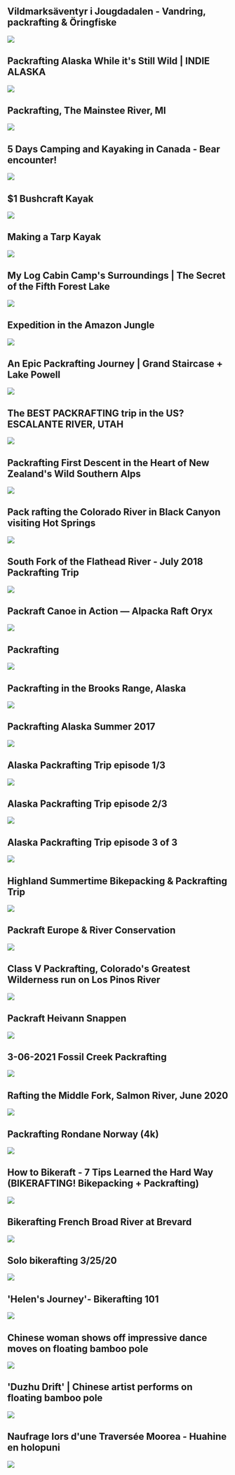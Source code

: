 Vildmarksäventyr i Jougdadalen - Vandring, packrafting & Öringfiske
-------------------------------------------------------------------

[![]( /image/yid-OioTTh0RfMk.jpg)](https://www.youtube.com/watch?v=OioTTh0RfMk)

Packrafting Alaska While it's Still Wild | INDIE ALASKA
-------------------------------------------------------

[![]( /image/yid-gO_T4wj4dEE.jpg)](https://www.youtube.com/watch?v=gO_T4wj4dEE)

Packrafting, The Mainstee River, MI
-----------------------------------

[![]( /image/yid-1ZbBu242X8s.jpg)](https://www.youtube.com/watch?v=1ZbBu242X8s)

5 Days Camping and Kayaking in Canada - Bear encounter!
-------------------------------------------------------

[![]( /image/yid-QIQqehWYaKw.jpg)](https://www.youtube.com/watch?v=QIQqehWYaKw)

$1 Bushcraft Kayak
------------------

[![]( /image/yid-9MFN2tXnd0Y.jpg)](https://www.youtube.com/watch?v=9MFN2tXnd0Y)

Making a Tarp Kayak
-------------------

[![]( /image/yid-1l-e8dB7TWg.jpg)](https://www.youtube.com/watch?v=1l-e8dB7TWg)

My Log Cabin Camp's Surroundings | The Secret of the Fifth Forest Lake
----------------------------------------------------------------------

[![]( /image/yid-6Ie6YnXsU8E.jpg)](https://www.youtube.com/watch?v=6Ie6YnXsU8E)

Expedition in the Amazon Jungle
-------------------------------

[![]( /image/yid-26Awvjyh8zU.jpg)](https://www.youtube.com/watch?v=26Awvjyh8zU)

An Epic Packrafting Journey | Grand Staircase + Lake Powell
-----------------------------------------------------------

[![]( /image/yid-QjtY6ooB0iQ.jpg)](https://www.youtube.com/watch?v=QjtY6ooB0iQ)

The BEST PACKRAFTING trip in the US? ESCALANTE RIVER, UTAH
----------------------------------------------------------

[![]( /image/yid-asknTDCk-5I.jpg)](https://www.youtube.com/watch?v=asknTDCk-5I)

Packrafting First Descent in the Heart of New Zealand's Wild Southern Alps
--------------------------------------------------------------------------

[![]( /image/yid-Cv-V1X7c5h0.jpg)](https://www.youtube.com/watch?v=Cv-V1X7c5h0)

Pack rafting the Colorado River in Black Canyon visiting Hot Springs
--------------------------------------------------------------------

[![]( /image/yid-j_ujWN1Xa9k.jpg)](https://www.youtube.com/watch?v=j_ujWN1Xa9k)

South Fork of the Flathead River - July 2018 Packrafting Trip
-------------------------------------------------------------

[![]( /image/yid-48YrUkwyFho.jpg)](https://www.youtube.com/watch?v=48YrUkwyFho)

Packraft Canoe in Action — Alpacka Raft Oryx
--------------------------------------------

[![]( /image/yid-gvL5LLTKlgQ.jpg)](https://www.youtube.com/watch?v=gvL5LLTKlgQ)

Packrafting
-----------

[![]( /image/yid-sacUViuY9mw.jpg)](https://www.youtube.com/watch?v=sacUViuY9mw)

Packrafting in the Brooks Range, Alaska
---------------------------------------

[![]( /image/yid-ix8A-cnpd-4.jpg)](https://www.youtube.com/watch?v=ix8A-cnpd-4)

Packrafting Alaska Summer 2017
------------------------------

[![]( /image/yid-zcxOImtzEFA.jpg)](https://www.youtube.com/watch?v=zcxOImtzEFA)

Alaska Packrafting Trip episode 1/3
-----------------------------------

[![]( /image/yid-bhanLcrjKAU.jpg)](https://www.youtube.com/watch?v=bhanLcrjKAU)

Alaska Packrafting Trip episode 2/3
-----------------------------------

[![]( /image/yid-mugLq7EEiM4.jpg)](https://www.youtube.com/watch?v=mugLq7EEiM4)

Alaska Packrafting Trip episode 3 of 3
--------------------------------------

[![]( /image/yid-VI6_imSdsGI.jpg)](https://www.youtube.com/watch?v=VI6_imSdsGI)

Highland Summertime Bikepacking & Packrafting Trip
--------------------------------------------------

[![]( /image/yid-WvosdNO_vI4.jpg)](https://www.youtube.com/watch?v=WvosdNO_vI4)

Packraft Europe & River Conservation
------------------------------------

[![]( /image/yid-Nj0lXUwK6ec.jpg)](https://www.youtube.com/watch?v=Nj0lXUwK6ec)

Class V Packrafting, Colorado's Greatest Wilderness run on Los Pinos River
--------------------------------------------------------------------------

[![]( /image/yid-HlnYrqr6BjA.jpg)](https://www.youtube.com/watch?v=HlnYrqr6BjA)

Packraft Heivann Snappen
------------------------

[![]( /image/yid-kAttAER_GIk.jpg)](https://www.youtube.com/watch?v=kAttAER_GIk)

3-06-2021 Fossil Creek Packrafting
----------------------------------

[![]( /image/yid-yjyt1He2YfU.jpg)](https://www.youtube.com/watch?v=yjyt1He2YfU)

Rafting the Middle Fork, Salmon River, June 2020
------------------------------------------------

[![]( /image/yid-TtT40oGr1LA.jpg)](https://www.youtube.com/watch?v=TtT40oGr1LA)

Packrafting Rondane Norway (4k)
-------------------------------

[![]( /image/yid-V5V9Bb1uOVY.jpg)](https://www.youtube.com/watch?v=V5V9Bb1uOVY)

How to Bikeraft - 7 Tips Learned the Hard Way (BIKERAFTING! Bikepacking + Packrafting)
--------------------------------------------------------------------------------------

[![]( /image/yid-qhudgA6C8yU.jpg)](https://www.youtube.com/watch?v=qhudgA6C8yU)

Bikerafting French Broad River at Brevard
-----------------------------------------

[![]( /image/yid-62TV9HIKkIM.jpg)](https://www.youtube.com/watch?v=62TV9HIKkIM)

Solo bikerafting 3/25/20
------------------------

[![]( /image/yid-gdIMyKLcckE.jpg)](https://www.youtube.com/watch?v=gdIMyKLcckE)

'Helen's Journey'- Bikerafting 101
----------------------------------

[![]( /image/yid-v4SECG5neSM.jpg)](https://www.youtube.com/watch?v=v4SECG5neSM)

Chinese woman shows off impressive dance moves on floating bamboo pole
----------------------------------------------------------------------

[![]( /image/yid-Bb9sUu6ErMI.jpg)](https://www.youtube.com/watch?v=Bb9sUu6ErMI)

'Duzhu Drift' | Chinese artist performs on floating bamboo pole
---------------------------------------------------------------

[![]( /image/yid-LBzdwpMzDeA.jpg)](https://www.youtube.com/watch?v=LBzdwpMzDeA)

Naufrage lors d'une Traversée Moorea - Huahine en holopuni
----------------------------------------------------------

[![]( /image/yid-Gh1Dd3A18WY.jpg)](https://www.youtube.com/watch?v=Gh1Dd3A18WY)